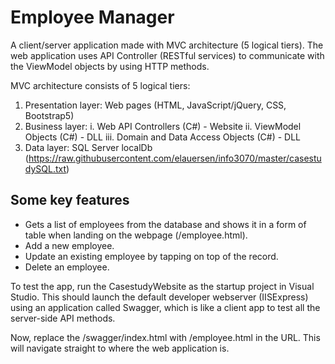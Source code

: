 # Employee Manager

A client/server application made with MVC architecture (5 logical tiers). The web application uses API Controller (RESTful services) to communicate with the 
ViewModel objects by using HTTP methods.

MVC architecture consists of 5 logical tiers:
1. Presentation layer: Web pages (HTML, JavaScript/jQuery, CSS, Bootstrap5)
2. Business layer: 
	i. Web API Controllers (C#) - Website
	ii. ViewModel Objects (C#) - DLL
	iii. Domain and Data Access Objects (C#) - DLL
3. Data layer: SQL Server localDb (https://raw.githubusercontent.com/elauersen/info3070/master/casestudySQL.txt)

## Some key features
- Gets a list of employees from the database and shows it in a form of table when landing on the webpage (/employee.html).
- Add a new employee.
- Update an existing employee by tapping on top of the record.
- Delete an employee.

To test the app, run the CasestudyWebsite as the startup project in Visual Studio. This should launch the default developer webserver (IISExpress) using an application called Swagger, which is like a client app to test all the server-side API methods.

Now, replace the /swagger/index.html with /employee.html in the URL. This will navigate straight to where the web application is.
